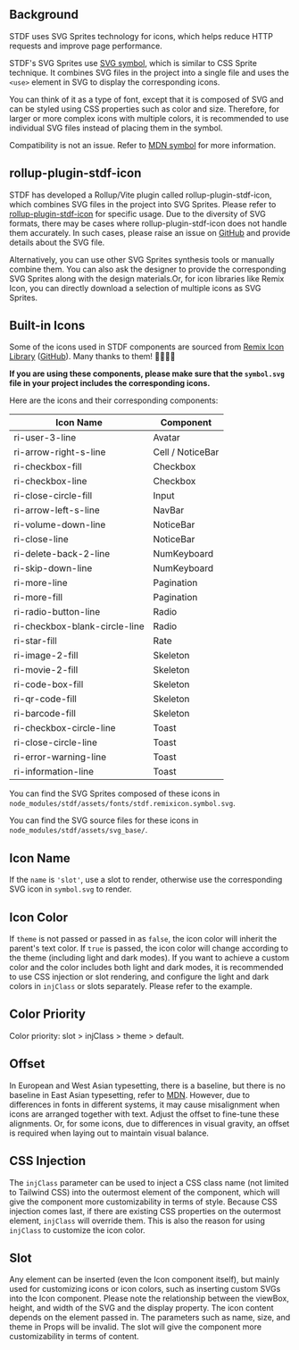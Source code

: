 ## Background

STDF uses SVG Sprites technology for icons, which helps reduce HTTP requests and improve page performance.

STDF's SVG Sprites use [SVG symbol](https://developer.mozilla.org/en-US/docs/Web/SVG/Element/symbol), which is similar to CSS Sprite technique. It combines SVG files in the project into a single file and uses the `<use>` element in SVG to display the corresponding icons.

You can think of it as a type of font, except that it is composed of SVG and can be styled using CSS properties such as color and size. Therefore, for larger or more complex icons with multiple colors, it is recommended to use individual SVG files instead of placing them in the symbol.

Compatibility is not an issue. Refer to [MDN symbol](https://developer.mozilla.org/en-US/docs/Web/SVG/Element/symbol#browser_compatibility) for more information.

## rollup-plugin-stdf-icon

STDF has developed a Rollup/Vite plugin called rollup-plugin-stdf-icon, which combines SVG files in the project into SVG Sprites. Please refer to [rollup-plugin-stdf-icon](https://www.npmjs.com/package/rollup-plugin-stdf-icon) for specific usage. Due to the diversity of SVG formats, there may be cases where rollup-plugin-stdf-icon does not handle them accurately. In such cases, please raise an issue on [GitHub](https://github.com/dufu1991/stdf/issues) and provide details about the SVG file.

Alternatively, you can use other SVG Sprites synthesis tools or manually combine them. You can also ask the designer to provide the corresponding SVG Sprites along with the design materials.Or, for icon libraries like Remix Icon, you can directly download a selection of multiple icons as SVG Sprites.

## Built-in Icons

Some of the icons used in STDF components are sourced from [Remix Icon Library](https://remixicon.com) ([GitHub](https://github.com/Remix-Design/remixicon)). Many thanks to them! 🙏🏻🙏🏻

**If you are using these components, please make sure that the `symbol.svg` file in your project includes the corresponding icons.**

Here are the icons and their corresponding components:

| Icon Name                     | Component        |
| ----------------------------- | ---------------- |
| ri-user-3-line                | Avatar           |
| ri-arrow-right-s-line         | Cell / NoticeBar |
| ri-checkbox-fill              | Checkbox         |
| ri-checkbox-line              | Checkbox         |
| ri-close-circle-fill          | Input            |
| ri-arrow-left-s-line          | NavBar           |
| ri-volume-down-line           | NoticeBar        |
| ri-close-line                 | NoticeBar        |
| ri-delete-back-2-line         | NumKeyboard      |
| ri-skip-down-line             | NumKeyboard      |
| ri-more-line                  | Pagination       |
| ri-more-fill                  | Pagination       |
| ri-radio-button-line          | Radio            |
| ri-checkbox-blank-circle-line | Radio            |
| ri-star-fill                  | Rate             |
| ri-image-2-fill               | Skeleton         |
| ri-movie-2-fill               | Skeleton         |
| ri-code-box-fill              | Skeleton         |
| ri-qr-code-fill               | Skeleton         |
| ri-barcode-fill               | Skeleton         |
| ri-checkbox-circle-line       | Toast            |
| ri-close-circle-line          | Toast            |
| ri-error-warning-line         | Toast            |
| ri-information-line           | Toast            |

You can find the SVG Sprites composed of these icons in `node_modules/stdf/assets/fonts/stdf.remixicon.symbol.svg`.

You can find the SVG source files for these icons in `node_modules/stdf/assets/svg_base/`.

## Icon Name

If the `name` is `'slot'`, use a slot to render, otherwise use the corresponding SVG icon in `symbol.svg` to render.

## Icon Color

If `theme` is not passed or passed in as `false`, the icon color will inherit the parent's text color. If `true` is passed, the icon color will change according to the theme (including light and dark modes). If you want to achieve a custom color and the color includes both light and dark modes, it is recommended to use CSS injection or slot rendering, and configure the light and dark colors in `injClass` or slots separately. Please refer to the example.

## Color Priority

Color priority: slot > injClass > theme > default.

## Offset

In European and West Asian typesetting, there is a baseline, but there is no baseline in East Asian typesetting, refer to [MDN](https://developer.mozilla.org/en-US/docs/Glossary/baseline). However, due to differences in fonts in different systems, it may cause misalignment when icons are arranged together with text. Adjust the offset to fine-tune these alignments. Or, for some icons, due to differences in visual gravity, an offset is required when laying out to maintain visual balance.

## CSS Injection

The `injClass` parameter can be used to inject a CSS class name (not limited to Tailwind CSS) into the outermost element of the component, which will give the component more customizability in terms of style. Because CSS injection comes last, if there are existing CSS properties on the outermost element, `injClass` will override them. This is also the reason for using `injClass` to customize the icon color.

## Slot

Any element can be inserted (even the Icon component itself), but mainly used for customizing icons or icon colors, such as inserting custom SVGs into the Icon component. Please note the relationship between the viewBox, height, and width of the SVG and the display property. The icon content depends on the element passed in. The parameters such as name, size, and theme in Props will be invalid. The slot will give the component more customizability in terms of content.
